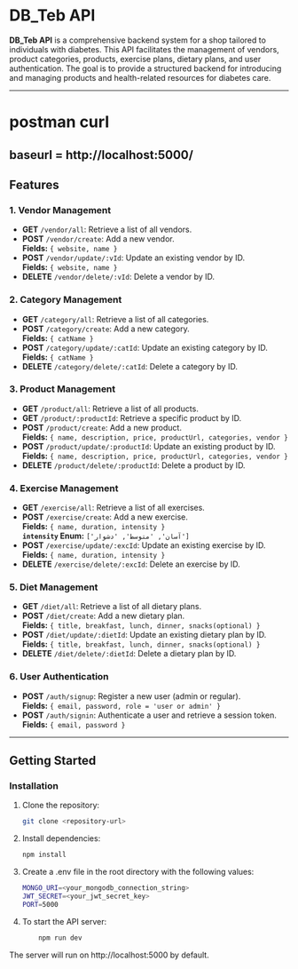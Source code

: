 # DB_Teb API

**DB_Teb API** is a comprehensive backend system for a shop tailored to individuals with diabetes. This API facilitates the management of vendors, product categories, products, exercise plans, dietary plans, and user authentication. The goal is to provide a structured backend for introducing and managing products and health-related resources for diabetes care.

---


# postman curl 

## baseurl = http://localhost:5000/ 

## Features

### 1. **Vendor Management**
- **GET** `/vendor/all`: Retrieve a list of all vendors.
- **POST** `/vendor/create`: Add a new vendor.  
  **Fields:** `{ website, name }`
- **POST** `/vendor/update/:vId`: Update an existing vendor by ID.  
  **Fields:** `{ website, name }`
- **DELETE** `/vendor/delete/:vId`: Delete a vendor by ID.

### 2. **Category Management**
- **GET** `/category/all`: Retrieve a list of all categories.
- **POST** `/category/create`: Add a new category.  
  **Fields:** `{ catName }`
- **POST** `/category/update/:catId`: Update an existing category by ID.  
  **Fields:** `{ catName }`
- **DELETE** `/category/delete/:catId`: Delete a category by ID.

### 3. **Product Management**
- **GET** `/product/all`: Retrieve a list of all products.
- **GET** `/product/:productId`: Retrieve a specific product by ID.
- **POST** `/product/create`: Add a new product.  
  **Fields:** `{ name, description, price, productUrl, categories, vendor }`
- **POST** `/product/update/:productId`: Update an existing product by ID.  
  **Fields:** `{ name, description, price, productUrl, categories, vendor }`
- **DELETE** `/product/delete/:productId`: Delete a product by ID.

### 4. **Exercise Management**
- **GET** `/exercise/all`: Retrieve a list of all exercises.
- **POST** `/exercise/create`: Add a new exercise.  
  **Fields:** `{ name, duration, intensity }`  
  **`intensity` Enum:** `['آسان', 'متوسط', 'دشوار']`
- **POST** `/exercise/update/:excId`: Update an existing exercise by ID.  
  **Fields:** `{ name, duration, intensity }`
- **DELETE** `/exercise/delete/:excId`: Delete an exercise by ID.

### 5. **Diet Management**
- **GET** `/diet/all`: Retrieve a list of all dietary plans.
- **POST** `/diet/create`: Add a new dietary plan.  
  **Fields:** `{ title, breakfast, lunch, dinner, snacks(optional) }`
- **POST** `/diet/update/:dietId`: Update an existing dietary plan by ID.  
  **Fields:** `{ title, breakfast, lunch, dinner, snacks(optional) }`
- **DELETE** `/diet/delete/:dietId`: Delete a dietary plan by ID.

### 6. **User Authentication**
- **POST** `/auth/signup`: Register a new user (admin or regular).  
  **Fields:** `{ email, password, role = 'user or admin' }`
- **POST** `/auth/signin`: Authenticate a user and retrieve a session token.  
  **Fields:** `{ email, password }`

---
## Getting Started

### Installation
1. Clone the repository:
   ```bash
   git clone <repository-url>

2. Install dependencies:
     ```bash
    npm install
3. Create a .env file in the root directory with the following values:
    ```bash
    MONGO_URI=<your_mongodb_connection_string>
    JWT_SECRET=<your_jwt_secret_key>
    PORT=5000
4. To start the API server:
    ```bash
        npm run dev
    
    
The server will run on http://localhost:5000 by default.